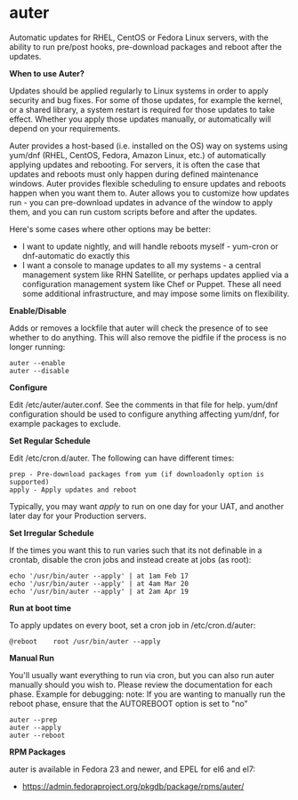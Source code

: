 # auter

Automatic updates for RHEL, CentOS or Fedora Linux servers, with the ability to run pre/post hooks, pre-download packages and reboot after the updates.

**When to use Auter?**

Updates should be applied regularly to Linux systems in order to apply security and bug fixes. For some of those updates, for example the kernel, or a shared library, a system restart is required for those updates to take effect. Whether you apply those updates manually, or automatically will depend on your requirements.

Auter provides a host-based (i.e. installed on the OS) way on systems using yum/dnf (RHEL, CentOS, Fedora, Amazon Linux, etc.) of automatically applying updates and rebooting. For servers, it is often the case that updates and reboots must only happen during defined maintenance windows. Auter provides flexible scheduling to ensure updates and reboots happen when you want them to. Auter allows you to customize how updates run - you can pre-download updates in advance of the window to apply them, and you can run custom scripts before and after the updates.

Here's some cases where other options may be better:

- I want to update nightly, and will handle reboots myself - yum-cron or dnf-automatic do exactly this
- I want a console to manage updates to all my systems - a central management system like RHN Satellite, or perhaps updates applied via a configuration management system like Chef or Puppet. These all need some additional infrastructure, and may impose some limits on flexibility.

**Enable/Disable**

Adds or removes a lockfile that auter will check the presence of to see whether to do anything. This will also remove the pidfile if the process is no longer running:
```
auter --enable
auter --disable
```

**Configure**

Edit /etc/auter/auter.conf. See the comments in that file for help. yum/dnf configuration should be used to configure anything affecting yum/dnf, for example packages to exclude.

**Set Regular Schedule**

Edit /etc/cron.d/auter. The following can have different times:

```
prep - Pre-download packages from yum (if downloadonly option is supported)
apply - Apply updates and reboot
```

Typically, you may want *apply* to run on one day for your UAT, and another later day for your Production servers.

**Set Irregular Schedule**

If the times you want this to run varies such that its not definable in a crontab, disable the cron jobs and instead create at jobs (as root):

```
echo '/usr/bin/auter --apply' | at 1am Feb 17
echo '/usr/bin/auter --apply' | at 4am Mar 20
echo '/usr/bin/auter --apply' | at 2am Apr 19
```

**Run at boot time**

To apply updates on every boot, set a cron job in /etc/cron.d/auter:

```
@reboot    root /usr/bin/auter --apply
```

**Manual Run**

You'll usually want everything to run via cron, but you can also run auter manually should you wish to. Please review the documentation for each phase. Example for debugging:
note: If you are wanting to manually run the reboot phase, ensure that the AUTOREBOOT option is set to "no"
```
auter --prep
auter --apply
auter --reboot
```

**RPM Packages**

auter is available in Fedora 23 and newer, and EPEL for el6 and el7:
- <https://admin.fedoraproject.org/pkgdb/package/rpms/auter/>
